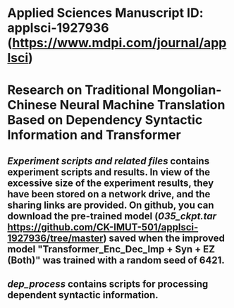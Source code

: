 # Applied Sciences Manuscript ID: applsci-1927936 (https://www.mdpi.com/journal/applsci)
# Research on Traditional Mongolian-Chinese Neural Machine Translation Based on Dependency Syntactic Information and Transformer 

## *Experiment scripts and related files* contains experiment scripts and results. In view of the excessive size of the experiment results, they have been stored on a network drive, and the sharing links are provided. On github, you can download the pre-trained model (*035_ckpt.tar* https://github.com/CK-IMUT-501/applsci-1927936/tree/master) saved when the improved model "Transformer_Enc_Dec_Imp + Syn + EZ (Both)" was trained with a random seed of 6421.

## *dep_process* contains scripts for processing dependent syntactic information.
